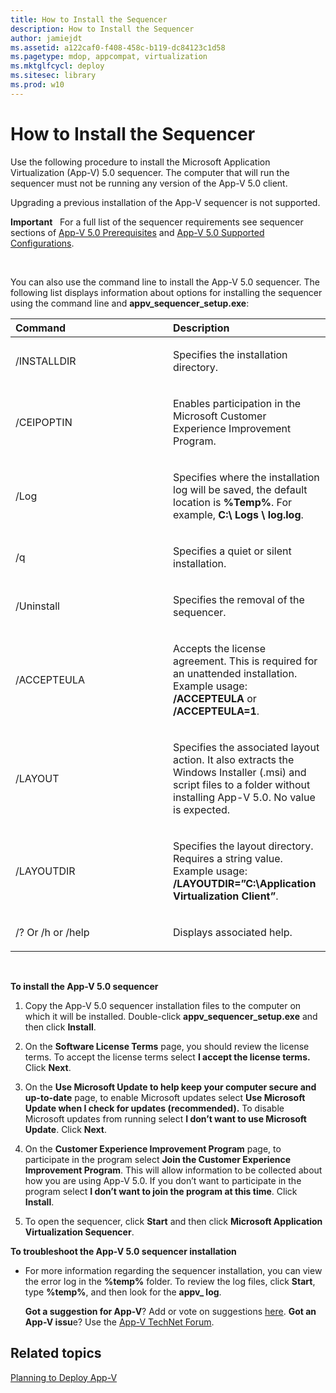 ```yaml
---
title: How to Install the Sequencer
description: How to Install the Sequencer
author: jamiejdt
ms.assetid: a122caf0-f408-458c-b119-dc84123c1d58
ms.pagetype: mdop, appcompat, virtualization
ms.mktglfcycl: deploy
ms.sitesec: library
ms.prod: w10
---
```



# How to Install the Sequencer


Use the following procedure to install the Microsoft Application Virtualization (App-V) 5.0 sequencer. The computer that will run the sequencer must not be running any version of the App-V 5.0 client.

Upgrading a previous installation of the App-V sequencer is not supported.

**Important**  
For a full list of the sequencer requirements see sequencer sections of [App-V 5.0 Prerequisites](app-v-50-prerequisites.md) and [App-V 5.0 Supported Configurations](app-v-50-supported-configurations.md).

 

You can also use the command line to install the App-V 5.0 sequencer. The following list displays information about options for installing the sequencer using the command line and **appv\_sequencer\_setup.exe**:

<table>
<colgroup>
<col width="50%" />
<col width="50%" />
</colgroup>
<thead>
<tr class="header">
<th align="left">Command</th>
<th align="left">Description</th>
</tr>
</thead>
<tbody>
<tr class="odd">
<td align="left"><p>/INSTALLDIR</p></td>
<td align="left"><p>Specifies the installation directory.</p></td>
</tr>
<tr class="even">
<td align="left"><p>/CEIPOPTIN</p></td>
<td align="left"><p>Enables participation in the Microsoft Customer Experience Improvement Program.</p></td>
</tr>
<tr class="odd">
<td align="left"><p>/Log</p></td>
<td align="left"><p>Specifies where the installation log will be saved, the default location is <strong>%Temp%</strong>. For example, <strong>C:\ Logs \ log.log</strong>.</p></td>
</tr>
<tr class="even">
<td align="left"><p>/q</p></td>
<td align="left"><p>Specifies a quiet or silent installation.</p></td>
</tr>
<tr class="odd">
<td align="left"><p>/Uninstall</p></td>
<td align="left"><p>Specifies the removal of the sequencer.</p></td>
</tr>
<tr class="even">
<td align="left"><p>/ACCEPTEULA</p></td>
<td align="left"><p>Accepts the license agreement. This is required for an unattended installation. Example usage: <strong>/ACCEPTEULA</strong> or <strong>/ACCEPTEULA=1</strong>.</p></td>
</tr>
<tr class="odd">
<td align="left"><p>/LAYOUT</p></td>
<td align="left"><p>Specifies the associated layout action. It also extracts the Windows Installer (.msi) and script files to a folder without installing App-V 5.0. No value is expected.</p></td>
</tr>
<tr class="even">
<td align="left"><p>/LAYOUTDIR</p></td>
<td align="left"><p>Specifies the layout directory. Requires a string value. Example usage: <strong>/LAYOUTDIR=”C:\Application Virtualization Client”</strong>.</p></td>
</tr>
<tr class="odd">
<td align="left"><p>/? Or /h or /help</p></td>
<td align="left"><p>Displays associated help.</p></td>
</tr>
</tbody>
</table>

 

**To install the App-V 5.0 sequencer**

1.  Copy the App-V 5.0 sequencer installation files to the computer on which it will be installed. Double-click **appv\_sequencer\_setup.exe** and then click **Install**.

2.  On the **Software License Terms** page, you should review the license terms. To accept the license terms select **I accept the license terms.** Click **Next**.

3.  On the **Use Microsoft Update to help keep your computer secure and up-to-date** page, to enable Microsoft updates select **Use Microsoft Update when I check for updates (recommended).** To disable Microsoft updates from running select **I don’t want to use Microsoft Update**. Click **Next**.

4.  On the **Customer Experience Improvement Program** page, to participate in the program select **Join the Customer Experience Improvement Program**. This will allow information to be collected about how you are using App-V 5.0. If you don’t want to participate in the program select **I don’t want to join the program at this time**. Click **Install**.

5.  To open the sequencer, click **Start** and then click **Microsoft Application Virtualization Sequencer**.

**To troubleshoot the App-V 5.0 sequencer installation**

-   For more information regarding the sequencer installation, you can view the error log in the **%temp%** folder. To review the log files, click **Start**, type **%temp%**, and then look for the **appv\_ log**.

    **Got a suggestion for App-V**? Add or vote on suggestions [here](http://appv.uservoice.com/forums/280448-microsoft-application-virtualization). **Got an App-V issu**e? Use the [App-V TechNet Forum](https://social.technet.microsoft.com/Forums/home?forum=mdopappv).

## Related topics


[Planning to Deploy App-V](planning-to-deploy-app-v.md)

 

 





